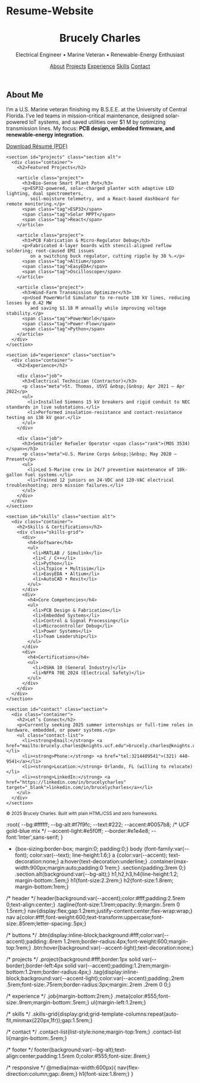 # Resume-Website

<!DOCTYPE html>
<html lang="en">
<head>
  <meta charset="UTF-8">
  <title>Brucely Charles | Electrical Engineer</title>
  <meta name="viewport" content="width=device-width, initial-scale=1">
  <meta name="description" content="Electrical engineer (UCF) & Marine veteran specializing in PCB design, embedded systems, and renewable energy.">
  <link rel="icon" href="assets/favicon.ico">
  <link rel="stylesheet" href="style.css">
  <link rel="preconnect" href="https://fonts.googleapis.com">
  <link href="https://fonts.googleapis.com/css2?family=Inter:wght@300;400;600&display=swap" rel="stylesheet">
</head>
<body>
  <header>
    <div class="container">
      <h1>Brucely Charles</h1>
      <p class="tagline">Electrical Engineer • Marine Veteran • Renewable-Energy Enthusiast</p>
      <nav>
        <a href="#about">About</a>
        <a href="#projects">Projects</a>
        <a href="#experience">Experience</a>
        <a href="#skills">Skills</a>
        <a href="#contact">Contact</a>
      </nav>
    </div>
  </header>

  <main>
    <section id="about" class="section">
      <div class="container">
        <h2>About Me</h2>
        <p>
          I’m a U.S. Marine veteran finishing my B.S.E.E. at the University of Central Florida.
          I’ve led teams in mission-critical maintenance, designed solar-powered IoT systems,
          and saved utilities over $1 M by optimizing transmission lines.
          My focus: <strong>PCB design, embedded firmware, and renewable-energy integration.</strong>
        </p>
        <a class="btn" href="assets/pdf/Worked_Resume.pdf" target="_blank">Download Résumé (PDF)</a>
      </div>
    </section>

    <section id="projects" class="section alt">
      <div class="container">
        <h2>Featured Projects</h2>

        <article class="project">
          <h3>Bio-Sense Smart Plant Pot</h3>
          <p>ESP32-powered, solar-charged planter with adaptive LED lighting, dual spectrometers,
             soil-moisture telemetry, and a React-based dashboard for remote monitoring.</p>
          <span class="tag">ESP32</span>
          <span class="tag">Solar MPPT</span>
          <span class="tag">React</span>
        </article>

        <article class="project">
          <h3>PCB Fabrication & Micro-Regulator Debug</h3>
          <p>Fabricated 4-layer boards with stencil-aligned reflow soldering; root-caused EMI issues
             on a switching buck regulator, cutting ripple by 38 %.</p>
          <span class="tag">Altium</span>
          <span class="tag">EasyEDA</span>
          <span class="tag">Oscilloscope</span>
        </article>

        <article class="project">
          <h3>Wind-Farm Transmission Optimizer</h3>
          <p>Used PowerWorld Simulator to re-route 138 kV lines, reducing losses by 0.42 MW
             and saving $1.18 M annually while improving voltage stability.</p>
          <span class="tag">PowerWorld</span>
          <span class="tag">Power-Flow</span>
          <span class="tag">Python</span>
        </article>
      </div>
    </section>

    <section id="experience" class="section">
      <div class="container">
        <h2>Experience</h2>

        <div class="job">
          <h3>Electrical Technician (Contractor)</h3>
          <p class="meta">St. Thomas, USVI &nbsp;|&nbsp; Apr 2021 – Apr 2022</p>
          <ul>
            <li>Installed Siemens 15 kV breakers and rigid conduit to NEC standards in live substations.</li>
            <li>Performed insulation-resistance and contact-resistance testing on 138 kV gear.</li>
          </ul>
        </div>

        <div class="job">
          <h3>Semitrailer Refueler Operator <span class="rank">(MOS 3534)</span></h3>
          <p class="meta">U.S. Marine Corps &nbsp;|&nbsp; May 2020 – Present</p>
          <ul>
            <li>Led 5-Marine crew in 24/7 preventive maintenance of 10k-gallon fuel systems.</li>
            <li>Trained 12 juniors on 24-VDC and 120-VAC electrical troubleshooting; zero mission failures.</li>
          </ul>
        </div>
      </div>
    </section>

    <section id="skills" class="section alt">
      <div class="container">
        <h2>Skills & Certifications</h2>
        <div class="skills-grid">
          <div>
            <h4>Software</h4>
            <ul>
              <li>MATLAB / Simulink</li>
              <li>C / C++</li>
              <li>Python</li>
              <li>LTspice • Multisim</li>
              <li>EasyEDA • Altium</li>
              <li>AutoCAD • Revit</li>
            </ul>
          </div>
          <div>
            <h4>Core Competencies</h4>
            <ul>
              <li>PCB Design & Fabrication</li>
              <li>Embedded Systems</li>
              <li>Control & Signal Processing</li>
              <li>Microcontroller Debug</li>
              <li>Power Systems</li>
              <li>Team Leadership</li>
            </ul>
          </div>
          <div>
            <h4>Certifications</h4>
            <ul>
              <li>OSHA 10 (General Industry)</li>
              <li>NFPA 70E 2024 (Electrical Safety)</li>
            </ul>
          </div>
        </div>
      </div>
    </section>

    <section id="contact" class="section">
      <div class="container">
        <h2>Let’s Connect</h2>
        <p>Currently seeking 2025 summer internships or full-time roles in hardware, embedded, or power systems.</p>
        <ul class="contact-list">
          <li><strong>Email:</strong> <a href="mailto:brucely.charles@knights.ucf.edu">brucely.charles@knights.ucf.edu</a></li>
          <li><strong>Phone:</strong> <a href="tel:3214409541">(321) 440-9541</a></li>
          <li><strong>Location:</strong> Orlando, FL (willing to relocate)</li>
          <li><strong>LinkedIn:</strong> <a href="https://linkedin.com/in/brucelycharles" target="_blank">linkedin.com/in/brucelycharles</a></li>
        </ul>
      </div>
    </section>
  </main>

  <footer>
    <div class="container">
      <small>© 2025 Brucely Charles. Built with plain HTML/CSS and zero frameworks.</small>
    </div>
  </footer>
</body>
</html>

:root{
  --bg:#ffffff;
  --bg-alt:#f7f9fc;
  --text:#222;
  --accent:#0057b8; /* UCF gold-blue mix */
  --accent-light:#e5f0ff;
  --border:#e1e4e8;
  --font:'Inter',sans-serif;
}

* {box-sizing:border-box; margin:0; padding:0;}
body {font-family:var(--font); color:var(--text); line-height:1.6;}
a {color:var(--accent); text-decoration:none;}
a:hover{text-decoration:underline;}
.container{max-width:900px;margin:auto;padding:0 1rem;}
.section{padding:3rem 0;}
.section.alt{background:var(--bg-alt);}
h1,h2,h3,h4{line-height:1.2; margin-bottom:.5em;}
h1{font-size:2.2rem;}
h2{font-size:1.8rem; margin-bottom:1rem;}

/* header */
header{background:var(--accent);color:#fff;padding:2.5rem 0;text-align:center;}
.tagline{font-size:1.1rem;opacity:.9;margin:.5rem 0 1.5rem;}
nav{display:flex;gap:1.2rem;justify-content:center;flex-wrap:wrap;}
nav a{color:#fff;font-weight:600;text-transform:uppercase;font-size:.85rem;letter-spacing:.5px;}

/* buttons */
.btn{display:inline-block;background:#fff;color:var(--accent);padding:.6rem 1.2rem;border-radius:4px;font-weight:600;margin-top:1rem;}
.btn:hover{background:var(--accent-light);text-decoration:none;}

/* projects */
.project{background:#fff;border:1px solid var(--border);border-left:4px solid var(--accent);padding:1.2rem;margin-bottom:1.2rem;border-radius:4px;}
.tag{display:inline-block;background:var(--accent-light);color:var(--accent);padding:.2rem .5rem;font-size:.75rem;border-radius:3px;margin:.2rem .2rem 0 0;}

/* experience */
.job{margin-bottom:2rem;}
.meta{color:#555;font-size:.9rem;margin-bottom:.5rem;}
ul{margin-left:1.2rem;}

/* skills */
.skills-grid{display:grid;grid-template-columns:repeat(auto-fit,minmax(220px,1fr));gap:1.5rem;}

/* contact */
.contact-list{list-style:none;margin-top:1rem;}
.contact-list li{margin-bottom:.5rem;}

/* footer */
footer{background:var(--bg-alt);text-align:center;padding:1.5rem 0;color:#555;font-size:.8rem;}

/* responsive */
@media(max-width:600px){
  nav{flex-direction:column;gap:.6rem;}
  h1{font-size:1.8rem;}
}

